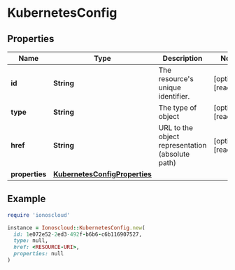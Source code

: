 # KubernetesConfig

## Properties

| Name | Type | Description | Notes |
| ---- | ---- | ----------- | ----- |
| **id** | **String** | The resource&#39;s unique identifier. | [optional][readonly] |
| **type** | **String** | The type of object | [optional][readonly] |
| **href** | **String** | URL to the object representation (absolute path) | [optional][readonly] |
| **properties** | [**KubernetesConfigProperties**](KubernetesConfigProperties.md) |  |  |

## Example

```ruby
require 'ionoscloud'

instance = Ionoscloud::KubernetesConfig.new(
  id: 1e072e52-2ed3-492f-b6b6-c6b116907527,
  type: null,
  href: <RESOURCE-URI>,
  properties: null
)
```

